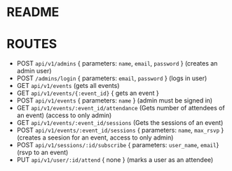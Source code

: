 # README

 # ROUTES
  - POST `api/v1/admins` { parameters: `name`, `email`, `password` } (creates an admin user)
  - POST `/admins/login` { parameters: `email`, `password` } (logs in user)
  - GET `api/v1/events` (gets all events)
  - GET `api/v1/events/{:event_id}` { gets an event }
  - POST `api/v1/events` { parameters: `name` } (admin must be signed in)
  - GET `api/v1/events/:event_id/attendance` (Gets number of attendees of an event) (access to only admin)
  - GET `api/v1/events/:event_id/sessions` (Gets the sessions of an event)
  - POST `api/v1/events/:event_id/sessions` { parameters: `name`, `max_rsvp` } (creates a seesion for an event, access to only admin)
  - POST `api/v1/sessions/:id/subscribe` { parameters: `user_name`, `email`} (rsvp to an event)
  - PUT `api/v1/user/:id/attend` { none } (marks a user as an attendee)
     